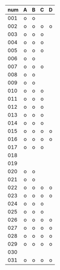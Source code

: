 |num|A|B|C|D|
|:--|:--:|:--:|:--:|:--:|
|001|o|o| | |
|002|o|o|o|o|
|003|o|o|o| |
|004|o|o|o| |
|005|o|o|o| |
|006|o|o| | |
|007|o|o|o| |
|008|o|o| | |
|009|o|o| | |
|010|o|o|o| |
|011|o|o|o| |
|012|o|o|o| |
|013|o|o|o| |
|014|o|o|o| |
|015|o|o|o|o|
|016|o|o|o|o|
|017|o|o|o| |
|018| | | | |
|019| | | | |
|020|o|o| | |
|021|o|o| | |
|022|o|o|o|o|
|023|o|o|o|o|
|024|o|o|o| |
|025|o|o|o| |
|026|o|o|o|o|
|027|o|o|o|o|
|028|o|o|o|o|
|029|o|o|o|o|
|030| | | | |
|031|o|o|o|o|